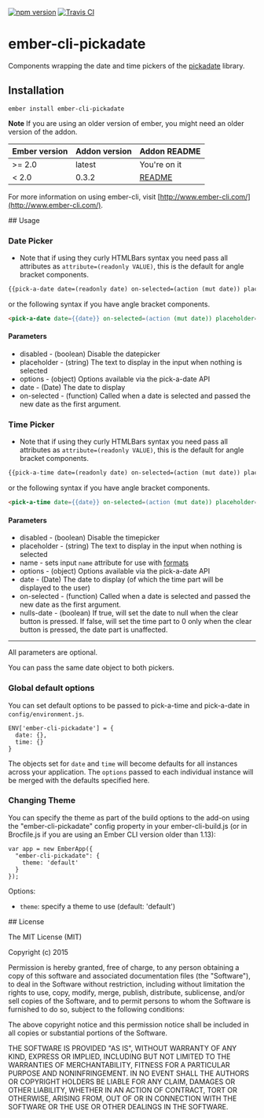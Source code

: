 [![npm version](https://badge.fury.io/js/ember-cli-pickadate.svg)](http://badge.fury.io/js/ember-cli-pickadate)
[![Travis CI](https://travis-ci.org/AddJam/ember-cli-pickadate.svg)](https://travis-ci.org/AddJam/ember-cli-pickadate)

# ember-cli-pickadate

Components wrapping the date and time pickers of the [pickadate](http://amsul.ca/pickadate.js) library.

## Installation

`ember install ember-cli-pickadate`

**Note**
If you are using an older version of ember, you might need an older version of the addon.

Ember version | Addon version | Addon README
--------------|---------------|--------------
>= 2.0        | latest        | You're on it
< 2.0         | 0.3.2         | [README](https://github.com/AddJam/ember-cli-pickadate/tree/58ae2d75e7fb8d3b96d9ba4a2882ff7af0772408)

For more information on using ember-cli, visit [http://www.ember-cli.com/](http://www.ember-cli.com/).

## Usage

### Date Picker
* Note that if using they curly HTMLBars syntax you need pass all attributes as `attribute=(readonly VALUE)`, this is the default for angle bracket components.
```html
{{pick-a-date date=(readonly date) on-selected=(action (mut date)) placeholder="Pick a date" options=(readonly extraPickadateOptions)}}
```

or the following syntax if you have angle bracket components.
```html
<pick-a-date date={{date}} on-selected=(action (mut date)) placeholder="Pick a date" options={{extraPickadateOptions}}>
```

#### Parameters
 * disabled - (boolean) Disable the datepicker
 * placeholder - (string) The text to display in the input when nothing is selected
 * options - (object) Options available via the pick-a-date API
 * date - (Date) The date to display
 * on-selected - (function) Called when a date is selected and passed the new date as the first argument.

### Time Picker

* Note that if using they curly HTMLBars syntax you need pass all attributes as `attribute=(readonly VALUE)`, this is the default for angle bracket components.
```html
{{pick-a-time date=(readonly date) on-selected=(action (mut date)) placeholder="Pick a time" options=(readonly extraPickadateOptions)}}
```

or the following syntax if you have angle bracket components.
```html
<pick-a-time date={{date}} on-selected=(action (mut date)) placeholder="Pick a time" options={{extraPickadateOptions}}>
```

#### Parameters
 * disabled - (boolean) Disable the timepicker
 * placeholder - (string) The text to display in the input when nothing is selected
 * name - sets input `name` attribute for use with [formats](http://amsul.ca/pickadate.js/date/#formats)
 * options - (object) Options available via the pick-a-date API
 * date - (Date) The date to display (of which the time part will be displayed to the user)
 * on-selected - (function) Called when a date is selected and passed the new date as the first argument.
 * nulls-date - (boolean) If true, will set the date to null when the clear button is pressed.
                          If false, will set the time part to 0 only when the clear button is pressed, the date part is unaffected.

----------------------

All parameters are optional.

You can pass the same date object to both pickers.

### Global default options
You can set default options to be passed to pick-a-time and pick-a-date in `config/environment.js`.

```
ENV['ember-cli-pickadate'] = {
  date: {},
  time: {}
}
```

The objects set for `date` and `time` will become defaults for all instances across your application. The `options` passed to each individual instance will be merged with the defaults specified here.

### Changing Theme
You can specify the theme as part of the build options to the add-on using the "ember-cli-pickadate" config property in your ember-cli-build.js (or in Brocfile.js if you are using an Ember CLI version older than 1.13):

```
var app = new EmberApp({
  "ember-cli-pickadate": {
    theme: 'default'
  }
});
```

Options:

* `theme`: specify a theme to use (default: 'default')

## License

The MIT License (MIT)

Copyright (c) 2015

Permission is hereby granted, free of charge, to any person obtaining a copy of this software and associated documentation files (the "Software"), to deal in the Software without restriction, including without limitation the rights to use, copy, modify, merge, publish, distribute, sublicense, and/or sell copies of the Software, and to permit persons to whom the Software is furnished to do so, subject to the following conditions:

The above copyright notice and this permission notice shall be included in all copies or substantial portions of the Software.

THE SOFTWARE IS PROVIDED "AS IS", WITHOUT WARRANTY OF ANY KIND, EXPRESS OR IMPLIED, INCLUDING BUT NOT LIMITED TO THE WARRANTIES OF MERCHANTABILITY, FITNESS FOR A PARTICULAR PURPOSE AND NONINFRINGEMENT. IN NO EVENT SHALL THE AUTHORS OR COPYRIGHT HOLDERS BE LIABLE FOR ANY CLAIM, DAMAGES OR OTHER LIABILITY, WHETHER IN AN ACTION OF CONTRACT, TORT OR OTHERWISE, ARISING FROM, OUT OF OR IN CONNECTION WITH THE SOFTWARE OR THE USE OR OTHER DEALINGS IN THE SOFTWARE.
